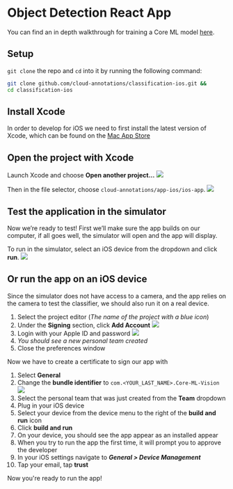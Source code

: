 # Object Detection React App

You can find an in depth walkthrough for training a Core ML model [here](https://cloud-annotations.github.io/training/).

## Setup
`git clone` the repo and `cd` into it by running the following command:

```bash
git clone github.com/cloud-annotations/classification-ios.git &&
cd classification-ios
```

## Install Xcode
In order to develop for iOS we need to first install the latest version of Xcode, which can be found on the [Mac App Store](https://itunes.apple.com/us/app/xcode/id497799835?mt=12)

## Open the project with Xcode
Launch Xcode and choose **Open another project...**
![](https://d2mxuefqeaa7sj.cloudfront.net/s_50BD1551C2CA022B9CF9D8DF0A28275DB7ACF3DBDD5764C0CB12B3AF3B1E0766_1541995654686_Screen+Shot+2018-11-11+at+10.18.30+PM.png)

Then in the file selector, choose `cloud-annotations/app-ios/ios-app`.
![](https://d2mxuefqeaa7sj.cloudfront.net/s_50BD1551C2CA022B9CF9D8DF0A28275DB7ACF3DBDD5764C0CB12B3AF3B1E0766_1541995948999_Screen+Shot+2018-11-11+at+10.21.17+PM.png)

## Test the application in the simulator
Now we’re ready to test! First we’ll make sure the app builds on our computer, if all goes well, the simulator will open and the app will display.

To run in the simulator, select an iOS device from the dropdown and click **run**.
![](https://d2mxuefqeaa7sj.cloudfront.net/s_50BD1551C2CA022B9CF9D8DF0A28275DB7ACF3DBDD5764C0CB12B3AF3B1E0766_1541996500409_Screen+Shot+2018-11-11+at+10.25.24+PM2.png)

## Or run the app on an iOS device
Since the simulator does not have access to a camera, and the app relies on the camera to test the classifier, we should also run it on a real device.


1. Select the project editor (*The name of the project with a blue icon*)
1. Under the **Signing** section, click **Add Account**
![](assets/add_account.png)
1. Login with your Apple ID and password
![](assets/xcode_add_account.png)
1. *You should see a new personal team created*
1. Close the preferences window

Now we have to create a certificate to sign our app with
1. Select **General**
1. Change the **bundle identifier** to `com.<YOUR_LAST_NAME>.Core-ML-Vision`
![](assets/change_identifier.png)
1. Select the personal team that was just created from the **Team** dropdown
1. Plug in your iOS device
1. Select your device from the device menu to the right of the **build and run** icon
1. Click **build and run**
1. On your device, you should see the app appear as an installed appear
1. When you try to run the app the first time, it will prompt you to approve the developer
1. In your iOS settings navigate to ***General > Device Management***
1. Tap your email, tap **trust**

Now you're ready to run the app!
